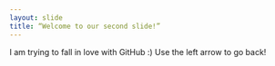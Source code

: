 ```yaml
---
layout: slide
title: “Welcome to our second slide!”
---
```

I am trying to fall in love with GitHub :)
Use the left arrow to go back!
